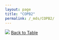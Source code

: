 ```yaml
---
layout: page
title: "COPB2"
permalink: /_mds/COPB2/
---
```


![](../../alns_9.28.22/aln_5HSAA024186_0.997.png?raw=true
)
[Back to Table](../../display)
